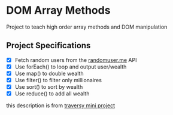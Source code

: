 # DOM Array Methods

Project to teach high order array methods and DOM manipulation

## Project Specifications

- [x] Fetch random users from the [randomuser.me](https://randomuser.me) API
- [x] Use forEach() to loop and output user/wealth
- [x] Use map() to double wealth
- [x] Use filter() to filter only millionaires
- [x] Use sort() to sort by wealth
- [x] Use reduce() to add all wealth

this description is from [traversy mini project](https://github.com/bradtraversy/vanillawebprojects/blob/master/dom-array-methods/readme.md)
